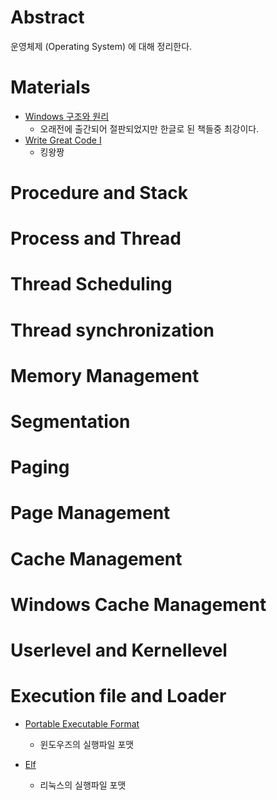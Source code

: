 # Abstract

운영체제 (Operating System) 에 대해 정리한다.

# Materials

* [Windows 구조와 원리](http://www.hanbit.co.kr/store/books/look.php?p_code=B6822670083)
  * 오래전에 출간되어 절판되었지만 한글로 된 책들중 최강이다.
* [Write Great Code I](http://www.plantation-productions.com/Webster/www.writegreatcode.com/)
  * 킹왕짱

# Procedure and Stack

# Process and Thread

# Thread Scheduling

# Thread synchronization

# Memory Management

# Segmentation

# Paging

# Page Management

# Cache Management

# Windows Cache Management

# Userlevel and Kernellevel

# Execution file and Loader

* [Portable Executable Format](../pef/README.md)
  * 윈도우즈의 실행파일 포맷

* [Elf](../elf/README.md)
  * 리눅스의 실행파일 포맷